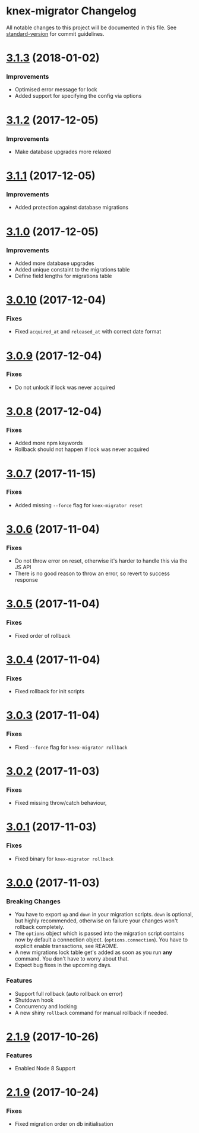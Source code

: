 # knex-migrator Changelog

All notable changes to this project will be documented in this file. See [standard-version](https://github.com/conventional-changelog/standard-version) for commit guidelines.

<a name="3.1.3"></a>
# [3.1.3](https://github.com/TryGhost/Ghost-CLI/compare/3.1.2...v3.1.3) (2018-01-02)

### Improvements

* Optimised error message for lock
* Added support for specifying the config via options

<a name="3.1.2"></a>
# [3.1.2](https://github.com/TryGhost/Ghost-CLI/compare/3.1.1...v3.1.2) (2017-12-05)

### Improvements

* Make database upgrades more relaxed

<a name="3.1.1"></a>
# [3.1.1](https://github.com/TryGhost/Ghost-CLI/compare/3.1.0...v3.1.1) (2017-12-05)

### Improvements

* Added protection against database migrations

<a name="3.1.0"></a>
# [3.1.0](https://github.com/TryGhost/Ghost-CLI/compare/3.0.10...v3.1.0) (2017-12-05)

### Improvements

* Added more database upgrades
* Added unique constaint to the migrations table
* Define field lengths for migrations table

<a name="3.0.10"></a>
# [3.0.10](https://github.com/TryGhost/Ghost-CLI/compare/3.0.9...v3.0.10) (2017-12-04)

### Fixes

* Fixed `acquired_at` and `released_at` with correct date format

<a name="3.0.9"></a>
# [3.0.9](https://github.com/TryGhost/Ghost-CLI/compare/3.0.8...v3.0.9) (2017-12-04)

### Fixes

* Do not unlock if lock was never acquired

<a name="3.0.8"></a>
# [3.0.8](https://github.com/TryGhost/Ghost-CLI/compare/3.0.7...v3.0.8) (2017-12-04)

### Fixes

* Added more npm keywords
* Rollback should not happen if lock was never acquired

<a name="3.0.7"></a>
# [3.0.7](https://github.com/TryGhost/Ghost-CLI/compare/3.0.6...v3.0.7) (2017-11-15)

### Fixes

* Added missing `--force` flag for `knex-migrator reset`

<a name="3.0.6"></a>
# [3.0.6](https://github.com/TryGhost/Ghost-CLI/compare/3.0.5...v3.0.6) (2017-11-04)

### Fixes

* Do not throw error on reset, otherwise it's harder to handle this via the JS API
* There is no good reason to throw an error, so revert to success response

<a name="3.0.5"></a>
# [3.0.5](https://github.com/TryGhost/Ghost-CLI/compare/3.0.4...v3.0.5) (2017-11-04)

### Fixes

* Fixed order of rollback

<a name="3.0.4"></a>
# [3.0.4](https://github.com/TryGhost/Ghost-CLI/compare/3.0.3...v3.0.4) (2017-11-04)

### Fixes

* Fixed rollback for init scripts

<a name="3.0.3"></a>
# [3.0.3](https://github.com/TryGhost/Ghost-CLI/compare/3.0.2...v3.0.3) (2017-11-04)

### Fixes

* Fixed `--force` flag for `knex-migrator rollback`

<a name="3.0.2"></a>
# [3.0.2](https://github.com/TryGhost/Ghost-CLI/compare/3.0.1...v3.0.2) (2017-11-03)

### Fixes

* Fixed missing throw/catch behaviour,

<a name="3.0.1"></a>
# [3.0.1](https://github.com/TryGhost/Ghost-CLI/compare/3.0.0...v3.0.1) (2017-11-03)

### Fixes

* Fixed binary for `knex-migrator rollback`

<a name="3.0.0"></a>
# [3.0.0](https://github.com/TryGhost/Ghost-CLI/compare/2.1.9...v3.0.0) (2017-11-03)


### Breaking Changes
* You have to export `up` and `down` in your migration scripts. `down` is optional, but highly recommended, otherwise on failure your changes won't rollback completely.
* The `options` object which is passed into the migration script contains now by default a connection object. (`options.connection`). You have to explicit enable transactions, see README.
* A new migrations lock table get's added as soon as you run **any** command. You don't have to worry about that.
* Expect bug fixes in the upcoming days.

### Features

* Support full rollback (auto rollback on error)
* Shutdown hook
* Concurrency and locking
* A new shiny `rollback` command for manual rollback if needed.

<a name="2.1.9"></a>
# [2.1.9](https://github.com/TryGhost/Ghost-CLI/compare/2.1.8...v2.1.9) (2017-10-26)

### Features

* Enabled Node 8 Support

<a name="2.1.8"></a>
# [2.1.9](https://github.com/TryGhost/Ghost-CLI/compare/2.1.7...v2.1.8) (2017-10-24)

### Fixes

* Fixed migration order on db initialisation
